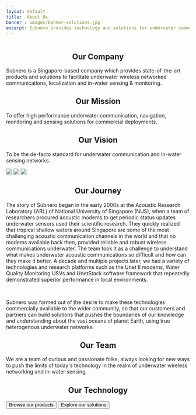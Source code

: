 ```yaml
---
layout: default
title:  About Us
banner : images/banner-solutions.jpg
excerpt: Subnero provides technology and solutions for underwater communication, navigation, monitoring and sensing.
---
```


<div class='full tall' style='background-image: url({{site.baseurl}}/{{page.banner}});'>
  <div class='row'>
    <div class='large-12 columns'>
      <!-- {% include section-header.html title=page.title tagline=page.tagline color=page.title_color class="big" %} -->
    </div>
  </div>
  <div class='four spacing'></div>
  <div class='four spacing'></div>
</div>

<div class='about-container'>
    <div class='about-text-section'>
        <h2 align="center"><i class='icon fa fa-landmark'></i> Our Company</h2>
        <p>Subnero is a Singapore-based company which provides state-of-the-art products and solutions to facilitate underwater wireless networked communications, localization and in-water sensing & monitoring.</p>
    </div>
    <div class='about-text-section'>
        <h2 align="center"><i class='icon fa fa-hands-helping'></i> Our Mission</h2>
        <p>To offer high performance underwater communication, navigation, monitoring and sensing solutions for commercial deployments.</p>
    </div>
    <div class='about-text-section'>
        <h2 align="center"><i class='icon fa fa-hand-holding-water'></i> Our Vision</h2>
        <p>To be the de-facto standard for underwater communication and in-water sensing networks.</p>
    </div>
</div>
<div class='about-image-container'>
    <img src='{{site.baseurl}}/images/about-image1.jpg' class='about-image-item'>
    <img src='{{site.baseurl}}/images/about-image2.jpg' class='about-image-item'>
    <img src='{{site.baseurl}}/images/about-image3.jpg' class='about-image-item'>
</div>
<div class='about-container'>
    <div class='about-text-section'>
        <h2 align="center"><i class='icon fa fa-plane-departure'></i> Our Journey</h2>
        <div class='about-info'>
        </div>
        <p>The story of Subnero began in the early 2000s at the Acoustic Research Laboratory (ARL) of National University of Singapore (NUS), when a team of researchers procured acoustic modems to get periodic status updates underwater sensors used their scientific research. They quickly realized that tropical shallow waters around Singapore are some of the most challenging acoustic communication channels in the world and that no modems available back then, provided reliable and robust wireless communications underwater. The team took it as a challenge to understand what makes underwater acoustic communications so difficult and how can they make it better. A decade and multiple projects later, we had a variety of technologies and research platforms such as the Unet II modems, Water Quality Monitoring USVs and UnetStack software framework that repeatedly demonstrated superior performance in local environments.</p>
        <br>
        <p>Subnero was formed out of the desire to make these technologies commercially available to the wider community, so that our customers and partners can build solutions that pushes the boundaries of our knowledge and understanding about the vast oceans of planet Earth, using true heterogenous underwater networks.</p>
    </div>
    <div class='about-text-section'>
        <h2 align="center"><i class='icon fa fa-users'></i> Our Team</h2>
        <div class='about-info'>
        </div>
        <p>We are a team of curious and passionate folks, always looking for new ways to push the limits of today's technology in the realm of underwater wireless networking and in-water sensing.</p>
    </div>
    <div class='about-text-section'>
        <h2 align="center"><i class='icon fas fa-drafting-compass'></i> Our Technology</h2>
        <div class='about-info'>
        </div>
        <div class='about-button-container'>
            <a href='{{site.baseurl}}/products'><button class='button-outline'>Browse our products</button></a>
            <a href='{{site.baseurl}}/solutions'><button class='button-outline'>Explore our solutions</button></a>
        </div>
    </div>
</div>